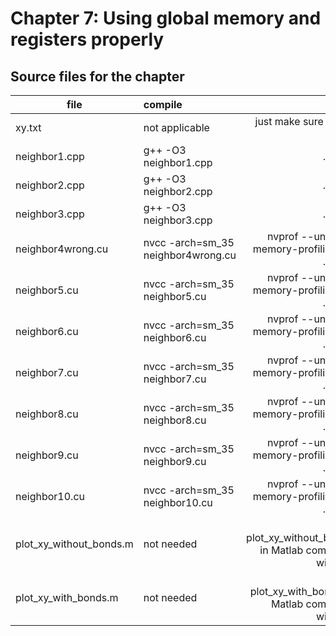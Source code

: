 # Chapter 7: Using global memory and registers properly

## Source files for the chapter

| file   |      compile      |  run |
|----------|:-------------|------:|
| xy.txt |  not applicable | just make sure that it exists |
| neighbor1.cpp |  g++ -O3 neighbor1.cpp | ./a.out |
| neighbor2.cpp |  g++ -O3 neighbor2.cpp | ./a.out |
| neighbor3.cpp |  g++ -O3 neighbor3.cpp | ./a.out |
| neighbor4wrong.cu |  nvcc -arch=sm_35 neighbor4wrong.cu | nvprof --unified-memory-profiling off ./a.out |
| neighbor5.cu |  nvcc -arch=sm_35 neighbor5.cu | nvprof --unified-memory-profiling off ./a.out |
| neighbor6.cu |  nvcc -arch=sm_35 neighbor6.cu | nvprof --unified-memory-profiling off ./a.out |
| neighbor7.cu |  nvcc -arch=sm_35 neighbor7.cu | nvprof --unified-memory-profiling off ./a.out |
| neighbor8.cu |  nvcc -arch=sm_35 neighbor8.cu | nvprof --unified-memory-profiling off ./a.out |
| neighbor9.cu |  nvcc -arch=sm_35 neighbor9.cu | nvprof --unified-memory-profiling off ./a.out |
| neighbor10.cu |  nvcc -arch=sm_35 neighbor10.cu | nvprof --unified-memory-profiling off ./a.out |
| plot_xy_without_bonds.m |  not needed | type plot_xy_without_bonds in Matlab command window |
| plot_xy_with_bonds.m |  not needed | type plot_xy_with_bonds in Matlab command window |

